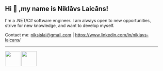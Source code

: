 ## Hi 👋 ,my name is Niklāvs Laicāns!

I'm a .NET/C# software engineer. I am always open to new opportunities, strive for new knowledge, and want to develop myself.

Contact me: niksislai@gmail.com | https://www.linkedin.com/in/niklavs-laicans/
<hr>
<p align="left">
  <img src="https://iconape.com/wp-content/files/rr/352323/png/c-sharp-c-logo.png" width="50">
  <img src="https://iconape.com/wp-content/files/ni/64759/png/git-icon.png" width="50">
</p>
